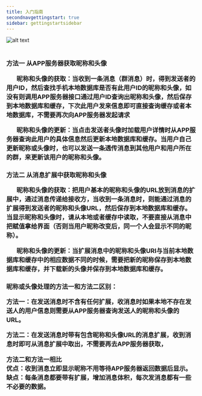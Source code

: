 ```yaml
---
title: 入门指南
secondnavgettingstart: true
sidebar: gettingstartsidebar
---
```


![alt text](/chat_nick.png "昵称和头像的获取和显示流程")
<br/><br/>
<h3>方法一 从APP服务器获取昵称和头像

<p>&nbsp;&nbsp;&nbsp;&nbsp;&nbsp;&nbsp;&nbsp;昵称和头像的获取：当收到一条消息（群消息）时，得到发送者的用户ID，然后查找手机本地数据库是否有此用户ID的昵称和头像，如没有则调用APP服务器接口通过用户ID查询出昵称和头像，然后保存到本地数据库和缓存，下次此用户发来信息即可直接查询缓存或者本地数据库，不需要再次向APP服务器发起请求</p>
	
<p>&nbsp;&nbsp;&nbsp;&nbsp;&nbsp;&nbsp;&nbsp;昵称和头像的更新：当点击发送者头像时加载用户详情时从APP服务器查询此用户的具体信息然后更新本地数据库和缓存。当用户自己更新昵称或头像时，也可以发送一条透传消息到其他用户和用户所在的群，来更新该用户的昵称和头像。</p>

<h3>方法二 从消息扩展中获取昵称和头像

<p>&nbsp;&nbsp;&nbsp;&nbsp;&nbsp;&nbsp;&nbsp;昵称和头像的获取：把用户基本的昵称和头像的URL放到消息的扩展中，通过消息传递给接收方，当收到一条消息时，则能通过消息的扩展得到发送者的昵称和头像URL，然后保存到本地数据库和缓存。当显示昵称和头像时，请从本地或者缓存中读取，不要直接从消息中把赋值拿给界面（否则当用户昵称改变后，同一个人会显示不同的昵称）。</p>
<p>&nbsp;&nbsp;&nbsp;&nbsp;&nbsp;&nbsp;&nbsp;昵称和头像的更新：当扩展消息中的昵称和头像URI与当前本地数据库和缓存中的相应数据不同的时候，需要把新的昵称保存到本地数据库和缓存，并下载新的头像并保存到本地数据库和缓存。</p>

<h3>昵称或头像处理的方法一和方法二区别：<br>

方法一：在发送消息时不含有任何扩展，收消息时如果本地不存在发送人的用户信息则需要从APP服务器查询发送人的昵称和头像的URL。

方法二：在发送消息时带有包含昵称和头像URL的消息扩展，收到消息时即可从消息扩展中取出，不需要再去APP服务器获取，

方法二和方法一相比<br/>
<b>优点</b>：收到消息立即显示昵称不用等待APP服务器返回数据后显示。<br/>
<b>缺点：</b>每条消息都要带有扩展，增加消息体积，每次发消息都有一些不必要的数据。